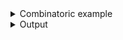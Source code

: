 <details><summary>Combinatoric example</summary>

```no_run
#[derive(Debug, Clone)]
pub struct Options {
    binary: Option<String>,
    package: Option<String>,
}

pub fn options() -> OptionParser<Options> {
    let binary = short('b')
        .long("binary")
        .help("Binary to run")
        .argument("BIN")
        .optional()
        .custom_usage(
            &[
                ("--binary", Style::Literal),
                ("=", Style::Text),
                ("BINARY", Style::Metavar),
            ][..],
        );

    let package = short('p')
        .long("package")
        .help("Package to check")
        .argument("PACKAGE")
        .optional();

    construct!(Options { binary, package }).to_options()
}
```

</details>
<details><summary>Output</summary>

`custom_usage` changes how parser shows up in the "Usage" section of generated `--help`, note
lack of `[]`, long name instead of a short one and different metavariable value


<div class='bpaf-doc'>
$ app --help<br>
<p><b>Usage</b>: <tt><b>app</b></tt> <tt><b>--binary</b></tt>=<tt><i>BINARY</i></tt> [<tt><b>-p</b></tt>=<tt><i>PACKAGE</i></tt>]</p><p><div>
<b>Available options:</b></div><dl><dt><tt><b>-b</b></tt>, <tt><b>--binary</b></tt>=<tt><i>BIN</i></tt></dt>
<dd>Binary to run</dd>
<dt><tt><b>-p</b></tt>, <tt><b>--package</b></tt>=<tt><i>PACKAGE</i></tt></dt>
<dd>Package to check</dd>
<dt><tt><b>-h</b></tt>, <tt><b>--help</b></tt></dt>
<dd>Prints help information</dd>
</dl>
</p>
<style>
div.bpaf-doc {
    padding: 14px;
    background-color:var(--code-block-background-color);
    font-family: mono;
    margin-bottom: 0.75em;
}
div.bpaf-doc dt { margin-left: 1em; }
div.bpaf-doc dd { margin-left: 3em; }
div.bpaf-doc dl { margin-top: 0; padding-left: 1em; }
div.bpaf-doc  { padding-left: 1em; }
</style>
</div>


Parsing behavior stays unchanged


<div class='bpaf-doc'>
$ app --binary cargo-asm --package cargo-show-asm<br>
Options { binary: Some("cargo-asm"), package: Some("cargo-show-asm") }
</div>


</details>